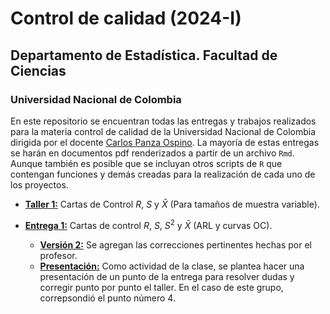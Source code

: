 # Control de calidad (2024-I)

## Departamento de Estadística. Facultad de Ciencias

### Universidad Nacional de Colombia

En este repositorio se encuentran todas las entregas y trabajos realizados para la materia control de calidad de la Universidad Nacional de Colombia dirigida por el docente 
[Carlos Panza Ospino](capanzao@unal.edu.co). La mayoría de estas entregas se harán en documentos pdf renderizados a partir de un archivo ```Rmd```. Aunque también es posible que se incluyan otros scripts de ```R``` que contengan funciones y demás creadas para la realización de cada uno de los proyectos.

- [**Taller 1:**](https://github.com/Mendivenson/Control-de-calidad/blob/main/Taller%201/Taller-1.pdf) Cartas de Control $R$, $S$ y $\bar{X}$ (Para tamaños de muestra variable).
- [**Entrega 1:**](https://github.com/Mendivenson/Control-de-calidad/blob/main/Entrega%201/Entrega-1.pdf) Cartas de control $R$, $S$, $S^2$ y $\bar{X}$ (ARL y curvas OC).
    
    - [**Versión 2:**](https://github.com/Mendivenson/Control-de-calidad/blob/main/Entrega%201/Entrega%201%20(Versi%C3%B3n%202)/Entrega-1.pdf) Se agregan las correcciones pertinentes hechas por el profesor.
    - [**Presentación:**](https://github.com/Mendivenson/Control-de-calidad/blob/main/Entrega%201/Presentaci%C3%B3n%20(Punto%204).ipynb) Como actividad de la clase, se plantea hacer una presentación de un punto de la entrega para resolver dudas y corregir punto por punto el taller. En el caso de este grupo, correpsondió el punto número 4. 
